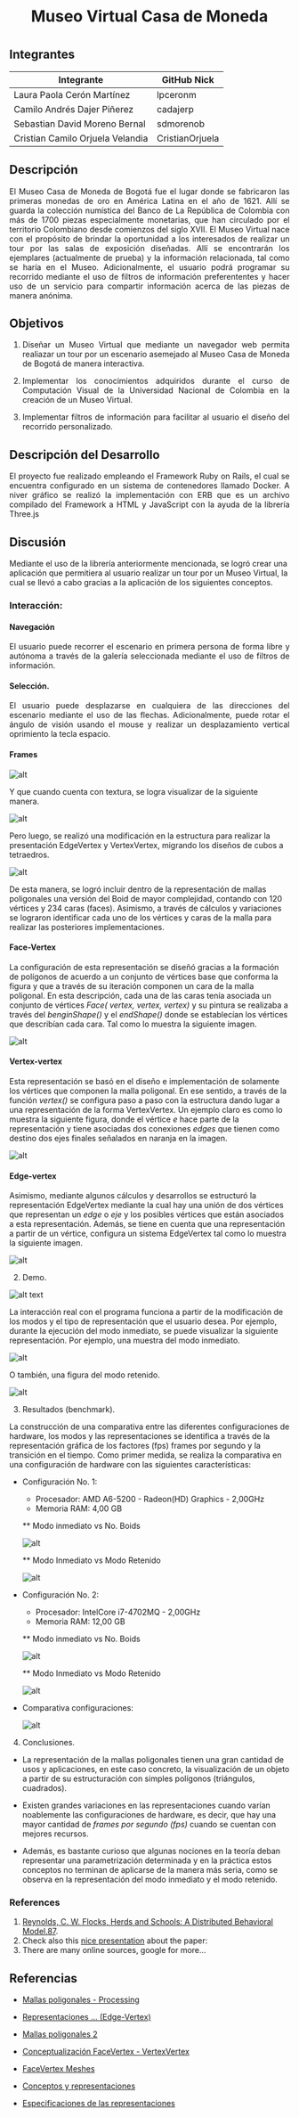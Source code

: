 # <h1  style="text-align: center;">Museo Virtual Casa de Moneda<h1>

## Integrantes

| Integrante                       | GitHub Nick     |
|----------------------------------|-----------------|
| Laura Paola Cerón Martínez       | lpceronm        |
| Camilo Andrés Dajer Piñerez      | cadajerp        |
| Sebastian David Moreno Bernal    | sdmorenob       |
| Cristian Camilo Orjuela Velandia | CristianOrjuela |

## Descripción

<p style="text-align: justify;">
El Museo Casa de Moneda de Bogotá fue el lugar donde se fabricaron las primeras monedas de oro en América Latina en el año de 1621. Allí se guarda la colección numística del Banco de La República de Colombia con más de 1700 piezas especialmente monetarias, que han circulado por el territorio Colombiano desde comienzos del siglo XVII.  
El Museo Virtual nace con el propósito de brindar la oportunidad a los interesados de realizar un tour por las salas de exposición diseñadas. Allí se encontrarán los ejemplares (actualmente de prueba) y la información relacionada, tal como se haría en el Museo. Adicionalmente, el usuario podrá programar su recorrido mediante el uso de filtros de información preferententes y hacer uso de un servicio para compartir información acerca de las piezas de manera anónima.
</p>

## Objetivos


1. <p style="text-align: justify;">Diseñar un Museo Virtual que mediante un navegador web permita realiazar un tour por un escenario asemejado al Museo Casa de Moneda de Bogotá de manera interactiva.</p>
2. <p style="text-align: justify;">Implementar los conocimientos adquiridos durante el curso de Computación Visual de la Universidad Nacional de Colombia en la creación de un Museo Virtual.</p>
3. <p style="text-align: justify;">Implementar filtros de información para facilitar al usuario el diseño del recorrido personalizado.</p>

## Descripción del Desarrollo

<p style="text-align: justify;">
El proyecto fue realizado empleando el Framework Ruby on Rails, el cual se encuentra configurado en un sistema de contenedores llamado Docker. A niver gráfico se realizó la implementación con ERB que es un archivo compilado del Framework a HTML y JavaScript con la ayuda de la librería Three.js
</p>

## Discusión

Mediante el uso de la librería anteriormente mencionada, se logró crear una aplicación que permitiera al usuario realizar un tour por un Museo Virtual, la cual se llevó a cabo gracias a la aplicación de los siguientes conceptos.

### Interacción:

#### Navegación

<p style="text-align: justify;">
El usuario puede recorrer el escenario en primera persona de forma libre y autónoma a través de la galería seleccionada mediante el uso de filtros de información.
</p>

#### Selección.

<p style="text-align: justify;">
El usuario puede desplazarse en cualquiera de las direcciones del escenario mediante el uso de las flechas. Adicionalmente, puede rotar el ángulo de visión usando el mouse y realizar un desplazamiento vertical oprimiento la tecla espacio.
</p>

#### Frames




![alt](./imagenes/boidcubes.PNG)

Y que cuando cuenta con textura, se logra visualizar de la siguiente manera.

![alt](./imagenes/boidcubestexture.PNG)

Pero luego, se realizó una modificación en la estructura para realizar la presentación EdgeVertex y VertexVertex, migrando los diseños de cubos a tetraedros.

![alt](./imagenes/boidtetrahedron.PNG)

De esta manera, se logró incluir dentro de la representación de mallas poligonales una versión del Boid de mayor complejidad, contando con 120 vértices y 234 caras (faces). Asimismo, a través de cálculos y variaciones se lograron identificar cada uno de los vértices y caras de la malla para realizar las posteriores implementaciones.

 #### Face-Vertex

 La configuración de esta representación se diseñó gracias a la formación de polígonos de acuerdo a un conjunto de vértices base que conforma la figura y que a través de su iteración componen un cara de la malla poligonal. En esta descripción, cada una de las caras tenía asociada un conjunto de vértices *Face( vertex, vertex, vertex)* y su pintura se realizaba a través del _benginShape()_ y el _endShape()_ donde se establecían los vértices que describían cada cara. Tal como lo muestra la siguiente imagen.

  ![alt](./imagenes/facevertex.PNG)

 #### Vertex-vertex  

 Esta representación se basó en el diseño e implementación de solamente los vértices que componen la malla poligonal. En ese sentido, a través de la función _vertex()_ se configura paso a paso con la estructura dando lugar a una representación de la forma VertexVertex. Un
ejemplo claro es como lo muestra la siguiente figura, donde el vértice *e* hace parte de la representación y tiene asociadas dos conexiones _edges_ que tienen como destino dos ejes finales señalados en naranja en la imagen.

 ![alt](./imagenes/vertexvertex.PNG)


 #### Edge-vertex

 Asimismo, mediante algunos cálculos y desarrollos se estructuró la representación EdgeVertex mediante la cual hay una unión de dos vértices que representan un _edge_ o _eje_ y los posibles vértices que están asociados a esta representación. Además,
 se tiene en cuenta que una representación a partir de un vértice, configura un sistema EdgeVertex tal como lo muestra la siguiente imagen.

 ![alt](./imagenes/edgevertex.jpg)




2. Demo.


![alt text](./imagenes/gif1.gif)


La interacción real con el programa funciona a partir de la modificación de los modos y el tipo de representación que el usuario desea. Por ejemplo, durante la ejecución del modo inmediato,
se puede visualizar la siguiente representación. Por ejemplo, una muestra del modo inmediato.

![alt](./imagenes/modoinmediato1.PNG)

O también, una figura del modo retenido.

![alt](./imagenes/modoretenido1.PNG)

3. Resultados (benchmark).

La construcción de una comparativa entre las diferentes configuraciones de hardware, los modos y las representaciones se identifica a través de la
representación gráfica de los factores (fps) frames por segundo y la transición en el tiempo. Como primer medida, se realiza la comparativa en una
configuración de hardware con las siguientes características:

- Configuración No. 1:

	* Procesador: AMD A6-5200 - Radeon(HD) Graphics - 2,00GHz
	* Memoria RAM: 4,00 GB

	** Modo inmediato vs No. Boids

	![alt](./imagenes/image1.PNG)

	** Modo Inmediato vs Modo Retenido

	![alt](./imagenes/image11.PNG)


- Configuración No. 2:

	* Procesador: IntelCore i7-4702MQ - 2,00GHz
	* Memoria RAM: 12,00 GB


	** Modo inmediato vs No. Boids

	![alt](./imagenes/image2.PNG)

	** Modo Inmediato vs Modo Retenido

	![alt](./imagenes/image22.PNG)


- Comparativa configuraciones:

	![alt](./imagenes/image3.PNG)

4. Conclusiones.

- La representación de la mallas poligonales tienen una gran cantidad de usos y aplicaciones, en este caso concreto, la visualización de un objeto a partir
de su estructuración con simples polígonos (triángulos, cuadrados).

- Existen grandes variaciones en las representaciones cuando varían noablemente las configuraciones de hardware, es decir, que hay una mayor cantidad de _frames por segundo (fps)_ cuando se cuentan
con mejores recursos.

- Además, es bastante curioso que algunas nociones en la teoría deban representar una parametrización determinada y en la práctica estos conceptos no terminan
de aplicarse de la manera más seria, como se observa en la representación del modo inmediato y el modo retenido.



### References

1. [Reynolds, C. W. Flocks, Herds and Schools: A Distributed Behavioral Model.87](http://www.cs.toronto.edu/~dt/siggraph97-course/cwr87/).
2. Check also this [nice presentation](https://pdfs.semanticscholar.org/73b1/5c60672971c44ef6304a39af19dc963cd0af.pdf) about the paper:
3. There are many online sources, google for more...


## Referencias

- [Mallas poligonales - Processing](nozdr.ru/biblio/kolxo3/Cs/CsCg/Botsch%20M.,%20et%20al.%20Polygon%20mesh%20processing%20(AK%20Peters,%202010)(ISBN%201568814267)(C)(O)(243s)_CsCg_.pdf)

- [Representaciones ... (Edge-Vertex)](https://pdfs.semanticscholar.org/presentation/4702/f55e2d128c65169365e178d01ed3a01ecf61.pdf)

- [Mallas poligonales 2 ](https://en.wikipedia.org/wiki/Polygon_mesh)

- [Conceptualización FaceVertex - VertexVertex ](http://www.enseignement.polytechnique.fr/informatique/INF562/Slides/MeshDataStructures.pdf )

- [FaceVertex Meshes](http://www.pathengine.com/Contents/ProgrammersGuide/WorldRepresentation/2DContentProcessing/FaceVertexMeshes/page.php )

- [ Conceptos y representaciones ](http://lgg.epfl.ch/publications/2008/botsch_2008_GMPeg.pdf )

- [ Especificaciones de las representaciones ](https://www.scratchapixel.com/lessons/3d-basic-rendering/introduction-polygon-mesh)

